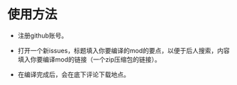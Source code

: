 # 使用方法

- 注册github账号。

- 打开一个新issues，标题填入你要编译的mod的要点，以便于后人搜索，内容填入你要编译mod的链接（一个zip压缩包的链接）。

- 在编译完成后，会在底下评论下载地点。
